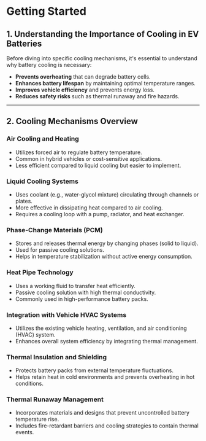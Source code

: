 # Getting Started 


## **1. Understanding the Importance of Cooling in EV Batteries**
Before diving into specific cooling mechanisms, it's essential to understand why battery cooling is necessary:
- **Prevents overheating** that can degrade battery cells.
- **Enhances battery lifespan** by maintaining optimal temperature ranges.
- **Improves vehicle efficiency** and prevents energy loss.
- **Reduces safety risks** such as thermal runaway and fire hazards.

---

## **2. Cooling Mechanisms Overview**
### **Air Cooling and Heating**
- Utilizes forced air to regulate battery temperature.
- Common in hybrid vehicles or cost-sensitive applications.
- Less efficient compared to liquid cooling but easier to implement.

### **Liquid Cooling Systems**
- Uses coolant (e.g., water-glycol mixture) circulating through channels or plates.
- More effective in dissipating heat compared to air cooling.
- Requires a cooling loop with a pump, radiator, and heat exchanger.

### **Phase-Change Materials (PCM)**
- Stores and releases thermal energy by changing phases (solid to liquid).
- Used for passive cooling solutions.
- Helps in temperature stabilization without active energy consumption.

### **Heat Pipe Technology**
- Uses a working fluid to transfer heat efficiently.
- Passive cooling solution with high thermal conductivity.
- Commonly used in high-performance battery packs.

### **Integration with Vehicle HVAC Systems**
- Utilizes the existing vehicle heating, ventilation, and air conditioning (HVAC) system.
- Enhances overall system efficiency by integrating thermal management.

### **Thermal Insulation and Shielding**
- Protects battery packs from external temperature fluctuations.
- Helps retain heat in cold environments and prevents overheating in hot conditions.

### **Thermal Runaway Management**
- Incorporates materials and designs that prevent uncontrolled battery temperature rise.
- Includes fire-retardant barriers and cooling strategies to contain thermal events.

